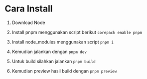 # Cara Install

1. Download Node

2. Install pnpm menggunakan script berikut `corepack enable pnpm`

3. Install node_modules menggunakan script `pnpm i`

4. Kemudian jalankan dengan `pnpm dev`

5. Untuk build silahkan jalankan `pnpm build`

6. Kemudian preview hasil build dengan `pnpm preview`
